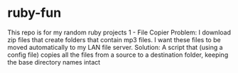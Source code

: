 ruby-fun
========
This repo is for my random ruby projects
1 - File Copier
	Problem: I download zip files that create folders that contain mp3 files. I want these files to be moved automatically to my LAN file server.
	Solution: A script that (using a config file) copies all the files from a source to a destination folder, keeping the base directory names intact
